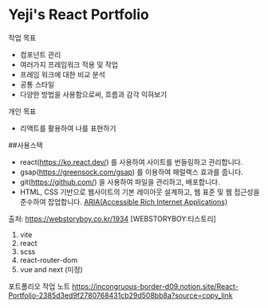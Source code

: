 # Yeji's React Portfolio

작업 목표
- 컴포넌트 관리
- 여러가지 프레임워크 적용 및 작업
- 프레임 워크에 대한 비교 분석
- 공통 스타일
- 다양한 방법을 사용함으로써, 흐름과 감각 익혀보기

개인 목표
- 리액트를 활용하여 나를 표현하기

##사용스택
- react(https://ko.react.dev/) 를 사용하여 사이트를 번들링하고 관리합니다.
- gsap(https://greensock.com/gsap) 를 이용하여 패럴랙스 효과를 줍니다.
- git(https://github.com/) 을 사용하여 파일을 관리하고, 배포합니다.
- HTML, CSS 기반으로 웹사이트의 기본 레이아웃 설계하고, 웹 표준 및 웹 접근성을 준수하여 잡업합니다.
 [ARIA(Accessible Rich Internet Applications)](https://developer.mozilla.org/en-US/docs/Web/Accessibility/ARIA/Roles)

출처: https://webstoryboy.co.kr/1934 [WEBSTORYBOY:티스토리]

1. vite
2. react
3. scss
4. react-router-dom
5. vue and next (미정)

포트폴리오 작업 노트
https://incongruous-border-d09.notion.site/React-Portfolio-2385d3ed9f2780768431cb29d508bb8a?source=copy_link